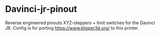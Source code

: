 # Davinci-jr-pinout

Reverse engineered pinouts XYZ-steppers + limit switches for the Davinci JR. 
Config is for porting https://www.klipper3d.org/ to this printer.

